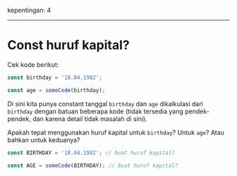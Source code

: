 kepentingan: 4

---

# Const huruf kapital?

Cek kode berikut:

```js
const birthday = '18.04.1982';

const age = someCode(birthday);
```

Di sini kita punya constant tanggal `birthday` dan `age` dikalkulasi dari `birthday` dengan batuan beberapa kode (tidak tersedia yang pendek-pendek, dan karena detail tidak masalah di sini).

Apakah tepat menggunakan huruf kapital untuk `birthday`? Untuk `age`? Atau bahkan untuk keduanya?

```js
const BIRTHDAY = '18.04.1982'; // buat huruf kapital?

const AGE = someCode(BIRTHDAY); // buat huruf kapital?
```

